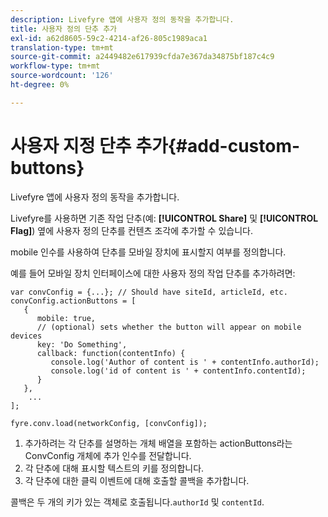 ```yaml
---
description: Livefyre 앱에 사용자 정의 동작을 추가합니다.
title: 사용자 정의 단추 추가
exl-id: a62d8605-59c2-4214-af26-805c1989aca1
translation-type: tm+mt
source-git-commit: a2449482e617939cfda7e367da34875bf187c4c9
workflow-type: tm+mt
source-wordcount: '126'
ht-degree: 0%

---
```


# 사용자 지정 단추 추가{#add-custom-buttons}

Livefyre 앱에 사용자 정의 동작을 추가합니다.

Livefyre를 사용하면 기존 작업 단추(예: **[!UICONTROL Share]** 및 **[!UICONTROL Flag]**) 옆에 사용자 정의 단추를 컨텐츠 조각에 추가할 수 있습니다.

mobile 인수를 사용하여 단추를 모바일 장치에 표시할지 여부를 정의합니다.

예를 들어 모바일 장치 인터페이스에 대한 사용자 정의 작업 단추를 추가하려면:

```
var convConfig = {...}; // Should have siteId, articleId, etc. 
convConfig.actionButtons = [ 
   { 
      mobile: true,  
      // (optional) sets whether the button will appear on mobile devices 
      key: 'Do Something', 
      callback: function(contentInfo) { 
         console.log('Author of content is ' + contentInfo.authorId); 
         console.log('id of content is ' + contentInfo.contentId); 
      } 
   }, 
    ... 
]; 
  
fyre.conv.load(networkConfig, [convConfig]);
```

1. 추가하려는 각 단추를 설명하는 개체 배열을 포함하는 actionButtons라는 ConvConfig 개체에 추가 인수를 전달합니다.
1. 각 단추에 대해 표시할 텍스트의 키를 정의합니다.
1. 각 단추에 대한 클릭 이벤트에 대해 호출할 콜백을 추가합니다.

콜백은 두 개의 키가 있는 객체로 호출됩니다.`authorId` 및 `contentId`.
